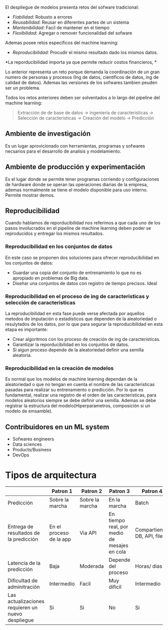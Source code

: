 El despliegue de modelos presenta retos del sofware tradicional:
* *Fiabilidad:* Robusto a errores
* *Reusabilidad:* Reusar en diferentes partes de un sistema
* *Mantenibilidad:* Facil de mantener en el tiempo
* *Flexibilidad:* Agregar o remover funcionalidad del sofware

Ademas posee retos especificos del machine learning:
* *Reproducibilidad:* Procudir el mismo resultado dado los mismos datos.

*La reporducibilidad importa ya que permite reducir costos financieros, *

Lo anterior representa un reto porque demanda la coordinación de un gran numero de personas y procesos (Ing de datos, cientificos de datos, ing de calidad de datos). Ademas las versiones de los sofwares tambien peuden ser un problema.

Todos los retos anteriores deben ser solventados a lo largo del pipeline del machine learning:

> Extracción de de base de datos -> ingenieria de caracteristicas -> Selección de caracteristicas -> Creación del modelo -> Predicción

## Ambiente de investigación 

Es un lugar aprovicionado con herramientas, programas y sofwares necsarios para el desarrollo de analisis y modelamiento.

## Ambiente de producción y experimentación
Es el lugar donde se permite tener programas corriendo y configuraciones de hardware donde se operan las operaciones diarias de la empresa, ademas normalmente se tiene el modelo disponible para uso interno. Permite mostrar demos.


## Reproducibilidad
Cuando hablamos de reporducibilidad nos referimos a que cada uno de los pasos involucrados en el pipeline de machine learning deben poder se reproducidos y entregar los mismos resultados.

### Reproducibilidad en los conjuntos de datos

En este caso se proponen dos soluciones para ofrecer reproducibilidad en los conjuntos de datos:

* Guardar una copia del conjunto de entrenamiento lo que no es apropiado en problemas de Big data.
*  Diseñar una conjuntos de datos con registro de tiempo precisos. Ideal

### Reproducibilidad en el proceso de ing de caracteristicas y selección de caracteristicas

La reproducibilidad en esta fase puede verse afectada por aquellos metodos de imputación o estadísticos que dependen de la aleatoriedad o resulytados de los datos, por lo que para segurar la reproducibilidad en esta etapa es importante:

* Crear algoritmos con los proceso de creación de ing de caracteristicas.
* Garantizar la reporducibilidad en los conjuntos de datos.
* Si algun proceso depende de la aleatoriedad definir una semilla aleatoria.

### Reproducibilidad en la creación de modelos

Es normal que los modelos de machine learning dependan de la aleatoriedad o que no tengan en cuenta el nombre de las caracteristicas pasadas para realizar su entrenamiento o predicción. Por lo que es fundamental, realizar una registro de el orden de las caracteristicas, para modelos aleatorios siempre se debe definir una semilla. Ademas se debe registrar la estructura del modelo(Hiperparametros, composición si un modelo de emsamble).

## Contribuidores en un ML system

* Sofwares engineers
* Data sciences
* Products/Business
* DevOps



# Tipos de arquitectura



|                                                   | Patron 1                | Patron 2        | Patron 3                                     | Patron 4                   |
|---------------------------------------------------|-------------------------|-----------------|----------------------------------------------|----------------------------|
| Predicción                                        | Sobre la marcha         | Sobre la marcha | En la marcha                                 | Batch                     |
| Entrega de resultados de la predicción            | En el proceso de la app | Via API         | En tiempo real, por medio de mesajes en cola | Compartiendo DB, API, file |
| Latencia de la predicción                         | Baja                    | Moderada        | Depende del proceso                          | Horas/ dias                |
| Dificultad de adminitración                       | Intermedio              | Facil           | Muy dificil                                  | Intermedio                 |
| Las actualizaciones requieren un nuevo despliegue | Si                      | Si              | No                                           | Si                         |